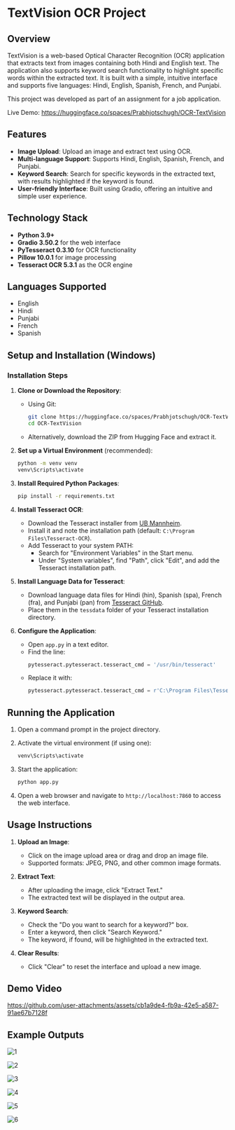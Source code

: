 # TextVision OCR Project

## Overview

TextVision is a web-based Optical Character Recognition (OCR) application that extracts text from images containing both Hindi and English text. The application also supports keyword search functionality to highlight specific words within the extracted text. It is built with a simple, intuitive interface and supports five languages: Hindi, English, Spanish, French, and Punjabi.

This project was developed as part of an assignment for a job application.

Live Demo: https://huggingface.co/spaces/Prabhjotschugh/OCR-TextVision

## Features

- **Image Upload**: Upload an image and extract text using OCR.
- **Multi-language Support**: Supports Hindi, English, Spanish, French, and Punjabi.
- **Keyword Search**: Search for specific keywords in the extracted text, with results highlighted if the keyword is found.
- **User-friendly Interface**: Built using Gradio, offering an intuitive and simple user experience.

## Technology Stack

- **Python 3.9+**
- **Gradio 3.50.2** for the web interface
- **PyTesseract 0.3.10** for OCR functionality
- **Pillow 10.0.1** for image processing
- **Tesseract OCR 5.3.1** as the OCR engine

## Languages Supported
- English
- Hindi
- Punjabi
- French
- Spanish

## Setup and Installation (Windows)

### Installation Steps

1. **Clone or Download the Repository**:
   - Using Git:
     ```bash
     git clone https://huggingface.co/spaces/Prabhjotschugh/OCR-TextVision
     cd OCR-TextVision
     ```
   - Alternatively, download the ZIP from Hugging Face and extract it.

2. **Set up a Virtual Environment** (recommended):
   ```bash
   python -m venv venv
   venv\Scripts\activate
   ```

3. **Install Required Python Packages**:
   ```bash
   pip install -r requirements.txt
   ```

4. **Install Tesseract OCR**:
   - Download the Tesseract installer from [UB Mannheim](https://github.com/UB-Mannheim/tesseract/wiki).
   - Install it and note the installation path (default: `C:\Program Files\Tesseract-OCR`).
   - Add Tesseract to your system PATH:
     - Search for "Environment Variables" in the Start menu.
     - Under "System variables", find "Path", click "Edit", and add the Tesseract installation path.

5. **Install Language Data for Tesseract**:
   - Download language data files for Hindi (hin), Spanish (spa), French (fra), and Punjabi (pan) from [Tesseract GitHub](https://github.com/tesseract-ocr/tessdata).
   - Place them in the `tessdata` folder of your Tesseract installation directory.

6. **Configure the Application**:
   - Open `app.py` in a text editor.
   - Find the line:
     ```python
     pytesseract.pytesseract.tesseract_cmd = '/usr/bin/tesseract'
     ```
   - Replace it with:
     ```python
     pytesseract.pytesseract.tesseract_cmd = r'C:\Program Files\Tesseract-OCR\tesseract.exe'
     ```

## Running the Application

1. Open a command prompt in the project directory.

2. Activate the virtual environment (if using one):
   ```bash
   venv\Scripts\activate
   ```

3. Start the application:
   ```bash
   python app.py
   ```

4. Open a web browser and navigate to `http://localhost:7860` to access the web interface.

## Usage Instructions

1. **Upload an Image**:
   - Click on the image upload area or drag and drop an image file.
   - Supported formats: JPEG, PNG, and other common image formats.

2. **Extract Text**:
   - After uploading the image, click "Extract Text."
   - The extracted text will be displayed in the output area.

3. **Keyword Search**:
   - Check the "Do you want to search for a keyword?" box.
   - Enter a keyword, then click "Search Keyword."
   - The keyword, if found, will be highlighted in the extracted text.

4. **Clear Results**:
   - Click "Clear" to reset the interface and upload a new image.


## Demo Video

https://github.com/user-attachments/assets/cb1a9de4-fb9a-42e5-a587-91ae67b7128f


## Example Outputs

![1](https://github.com/user-attachments/assets/a119b024-e745-410b-bc85-0344abfedc38)

![2](https://github.com/user-attachments/assets/0126a94f-bfa9-4aa6-94b8-f475a739f4ca)

![3](https://github.com/user-attachments/assets/369b38bf-0d9f-4026-b3db-ffe12037b412)

![4](https://github.com/user-attachments/assets/7a20da95-d6b3-4ac6-823f-ae96d82e2985)

![5](https://github.com/user-attachments/assets/94f257ec-e12a-43af-a123-831534a2ea90)

![6](https://github.com/user-attachments/assets/90874383-f8f8-4e24-91b9-717b30329e9e)














